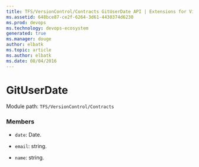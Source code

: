 ```yaml
---
title: TFS/VersionControl/Contracts GitUserDate API | Extensions for Visual Studio Team Services
ms.assetid: 648bce87-ce2f-6264-3d61-4430374d6230
ms.prod: devops
ms.technology: devops-ecosystem
generated: true
ms.manager: douge
author: elbatk
ms.topic: article
ms.author: elbatk
ms.date: 08/04/2016
---
```


# GitUserDate

Module path: `TFS/VersionControl/Contracts`


### Members

* `date`: Date. 

* `email`: string. 

* `name`: string. 

